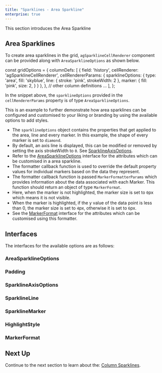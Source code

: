 ```yaml
---
title: "Sparklines - Area Sparkline"
enterprise: true
---
```


This section introduces the Area Sparkline

## Area Sparklines

To create area sparklines in the grid, `agSparklineCellRenderer` component can be provided along with `AreaSparklineOptions` as shown below.

<snippet>
const gridOptions = {
    columnDefs: [
        {
            field: 'history',
            cellRenderer: 'agSparklineCellRenderer',
            cellRendererParams: {
                sparklineOptions: {
                    type: 'area',
                    fill: 'skyblue',
                    line: {
                        stroke: 'pink',
                        strokeWidth: 2
                    },
                    marker: {
                        fill: 'pink',
                        size: 2,
                    }
                }
            },
        },
        // other column definitions ...
    ],
};
</snippet>

In the snippet above, the `sparklineOptions` provided in the `cellRendererParams` property is of type `AreaSparklineOptions`.

This is an example to further demonstrate how area sparklines can be configured and customised to your liking or branding by using the available options to add styles.

- The `sparklineOptions` object contains the properties that get applied to the area, line and every marker. In this example, the shape of every marker is set to `diamond`.
- By default, an axis line is displayed, this can be modified or removed by setting the axis strokeWidth to `0`. See [SparklineAxisOptions](/sparklines-area-sparkline/#sparklineaxisoptions).
- Refer to the [AreaSparklineOptions](/sparklines-area-sparkline/#areasparklineoptions) interface for the attributes which can be customised in a area sparkline.
- The formatter callback function is used to override the default property values for individual markers based on the data they represent.
- The formatter callback function is passed `MarkerFormatterParams` which provides information about the data associated with each Marker. This function should return an object of type `MarkerFormat`.
- Here, when the marker is not highlighted, the marker size is set to `0`px which means it is not visible.
- When the marker is highlighted, if the y value of the data point is less than 0, the marker size is set to `4`px, otherwise it is set to `6`px.
- See the [MarkerFormat](/sparklines-area-sparkline/#markerformat) interface for the attributes which can be customised using this formatter.


<grid-example title='Area Sparkline' name='area-sparkline' type='generated' options='{ "enterprise": true, "exampleHeight": 585, "modules": ["clientside", "sparklines"] }'></grid-example>

## Interfaces
The interfaces for the available options are as follows:

### AreaSparklineOptions

<api-documentation source='sparklines-area-sparkline/resources/area-sparkline-api.json' section='AreaSparklineOptions'></api-documentation>

### Padding

<api-documentation source='sparklines-area-sparkline/resources/area-sparkline-api.json' section='Padding'></api-documentation>

### SparklineAxisOptions

<api-documentation source='sparklines-area-sparkline/resources/area-sparkline-api.json' section='SparklineAxisOptions'></api-documentation>

### SparklineLine

<api-documentation source='sparklines-area-sparkline/resources/area-sparkline-api.json' section='SparklineLine'></api-documentation>

### SparklineMarker

<api-documentation source='sparklines-area-sparkline/resources/area-sparkline-api.json' section='SparklineMarker'></api-documentation>


### HighlightStyle

<api-documentation source='sparklines-area-sparkline/resources/area-sparkline-api.json' section='HighlightStyle'></api-documentation>

### MarkerFormat

<api-documentation source='sparklines-area-sparkline/resources/area-sparkline-api.json' section='MarkerFormat'></api-documentation>


## Next Up

Continue to the next section to learn about the: [Column Sparklines](/sparklines-column-sparkline/).
